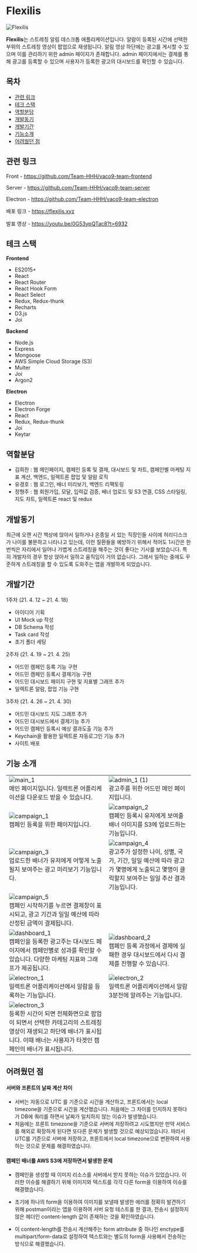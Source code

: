 # Flexilis
![Flexilis](./src/assets/electron.png)



**Flexilis**는 스트레칭 알림 데스크톱 애플리케이션입니다.
알람이 등록된 시간에 선택한 부위의 스트레칭 영상이 팝업으로 재생됩니다.
알림 영상 하단에는 광고를 게시할 수 있으며 이를 관리하기 위한 admin 페이지가 존재합니다.
admin 페이지에서는 결제를 통해 광고를 등록할 수 있으며 사용자가 등록한 광고의 대시보드를 확인할 수 있습니다.



## 목차
- [관련 링크](#관련-링크)
- [테크 스택](#테크-스택)
- [역할분담](#역할분담)
- [개발동기](#개발동기)
- [개발기간](#개발기간)
- [기능소개](#기능소개)
- [어려웠던 점](#어려웠던-점)



## 관련 링크

Front - https://github.com/Team-HHH/vaco9-team-frontend

Server - https://github.com/Team-HHH/vaco9-team-server

Electron - https://github.com/Team-HHH/vaco9-team-electron

배포 링크 - https://flexilis.xyz

발표 영상 - https://youtu.be/0G53ypQTac8?t=6932



## 테크 스택

**Frontend**

- ES2015+
- React
- React Router
- React Hook Form
- React Select
- Redux, Redux-thunk
- Recharts
- D3.js
- Joi

**Backend**

- Node.js
- Express
- Mongoose
- AWS Simple Cloud Storage (S3)
- Multer
- Joi
- Argon2

**Electron**

- Electron
- Electron Forge
- React
- Redux, Redux-thunk
- Joi
- Keytar



## 역할분담

- 김희찬 : 웹 메인페이지, 캠페인 등록 및 결제, 대시보드 및 차트, 캠페인별 마케팅 지표 계산, 백엔드, 일렉트론 팝업 및 알람 로직
- 유경호 : 웹 로그인, 배너 미리보기, 백엔드 리팩토링
- 정형주 : 웹 회원가입, 모달, 입력값 검증, 배너 업로드 및 S3 연결, CSS 스타일링, 지도 차트, 일렉트론 react 및 redux



## 개발동기
최근에 오랜 시간 책상에 앉아서 일하거나 온종일 서 있는 직장인들 사이에 허리디스크가 나이를 불문하고 나타나고 있는데, 이런 질환들을 예방하기 위해서 적어도 1시간은 한 번씩은 자리에서 일어나 가볍게 스트레칭을 해주는 것이 좋다는 기사를 보았습니다. 특히 개발자의 경우 항상 앉아서 일하고 움직임이 거의 없습니다. 그래서 일하는 중에도 꾸준하게 스트레칭을 할 수 있도록 도와주는 앱을 개발하게 되었습니다. 



## 개발기간

1주차 (21. 4. 12 ~ 21. 4. 18)

- 아이디어 기획
- UI Mock up 작성
- DB Schema 작성
- Task card 작성
- 초기 폴더 세팅

2주차 (21. 4. 19 ~ 21. 4. 25)

- 어드민 캠페인 등록 기능 구현
- 어드민 캠페인 등록시 결제기능 구현
- 어드민 대시보드 페이지 구현 및 지표별 그래프 추가
- 일렉트론 알람, 팝업 기능 구현

3주차 (21. 4. 26 ~ 21. 4. 30)

- 어드민 대시보드 지도 그래프 추가
- 어드민 대시보드에서 결제기능 추가
- 어드민 캠페인 등록시 예상 결과도출 기능 추가
- Keychain을 활용한 일렉트론 자동로그인 기능 추가
- 사이트 배포



## 기능 소개
|                                                              |                                                              |
| ------------------------------------------------------------ | ------------------------------------------------------------ |
| ![main_1](./README_assets/main_1.gif)<br />메인 페이지입니다. 일렉트론 어플리케이션을 다운로드 받을 수 있습니다. | ![admin_1 (1)](./README_assets/admin_1.png)<br />광고주를 위한 어드민 메인 페이지입니다. |
| ![campaign_1](./README_assets/campaign_1.png)<br />캠페인 등록을 위한 페이지입니다. | ![campaign_2](./README_assets/campaign_2.gif)<br />캠페인 등록시 유저에게 보여줄 배너 이미지를 S3에 업로드하는 기능입니다. |
| ![campaign_3](./README_assets/campaign_3.gif)<br />업로드한 배너가 유저에게 어떻게 노출될지 보여주는 광고 미리보기 기능입니다. | ![campaign_4](./README_assets/campaign_4.gif)<br />광고주가 설정한 나이, 성별, 국가, 기간, 일일 예산에 따라 광고가 몇명에게 노출되고 몇명이 클릭할지 보여주는 일일 추산 결과 기능입니다. |
| ![campaign_5](./README_assets/campaign_5.gif)<br />캠페인 시작하기를 누르면 결제창이 표시되고, 광고 기간과 일일 예산에 따라 산정된 금액이 결제됩니다. |                                                              |
| ![dashboard_1](./README_assets/dashboard_1.gif)<br />캠페인을 등록한 광고주는 대시보드 페이지에서 캠페인별로 성과를 확인할 수 있습니다. 다양한 마케팅 지표와 그래프가 제공됩니다. | ![dashboard_2](./README_assets/dashboard_2.png)<br />캠페인 등록 과정에서 결제에 실패한 경우 대시보드에서 다시 결제를 진행할 수 있습니다. |
| ![electron_1](./README_assets/electron_1.gif)<br />일렉트론 어플리케이션에서 알람을 등록하는 기능입니다. | ![electron_2](./README_assets/electron_2.gif)<br />일렉트론 어플리케이션에서 알람 3분전에 알려주는 기능입니다. |
| ![electron_3](./README_assets/electron_3.gif)<br />등록한 시간이 되면 전체화면으로 팝업이 되면서 선택한 카테고리의 스트레칭 영상이 재생되고 하단에 배너가 표시됩니다. 이때 배너는 사용자가 타겟인 캠페인의 배너가 표시됩니다. |                                                              |



## 어려웠던 점

#### 서버와 프론트의 날짜 계산 차이

- 서버는 자동으로 UTC 를 기준으로 시간을 계산하고, 프론트에서는 local timezone을 기준으로 시간을 계산했습니다. 처음에는 그 차이를 인지하지 못하다가 DB에 쿼리를 하면서 날짜가 일치하지 않는 이슈가 발생했습니다.
- 처음에는 프론트 timezone을 기준으로 서버에 저장하려고 시도했지만 만약 서비스를 해외로 확장하게 된다면 또다른 문제가 발생할 것으로 예상되었습니다. 따라서 UTC를 기준으로 서버에 저장하고, 프론트에서 local timezone으로 변환하여 사용하는 것으로 문제를 해결하였습니다.



#### 캠페인 배너를 AWS S3에 저장하면서 발생한 문제

- 캠페인을 생성할 때 이미지 리소스를 서버에서 받지 못하는 이슈가 있었습니다. 이러한 이슈를 해결하기 위해 이미지와 텍스트를 각각 다른 form을 이용하여 이슈를 해결했습니다.

- 초기에 하나의 form을 이용하여 이미지를 보낼때 발생한 에러를 정확히 발견하기 위해 postman이라는 앱을 이용하여 서버 요청 테스트를 한 결과, 전송시 설정하지 않은 헤더인 content-length 값이 존재하는 것을 확인하였습니다.
- 이 content-length를 전송시 계산해주는 form attribute 중 하나인 enctype를 multipart/form-data로 설정하여 텍스트와는 별도의 form을 사용해서 전송하는 방식으로 해결했습니다.
